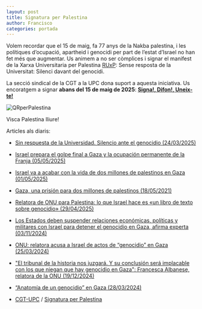 ```yaml
---
layout: post
title: Signatura per Palestina
author: Francisco
categories: portada
---
```


Volem recordar que el 15 de maig, fa 77 anys de la Nakba palestina, i les polítiques d’ocupació, apartheid i genocidi per part de l’estat d’Israel no han fet més que augmentar. Us animem a no ser còmplices i signar el manifest de la Xarxa Universitaria per Palestina [RUxP](https://www.redxpalestina.org/): Sense resposta de la Universitat: Silenci davant del genocidi.

La secció sindical de la CGT a la UPC dona suport a aquesta iniciativa. Us encoratgem a signar **abans del 15 de maig de 2025**: [**Signa!, Difon!, Uneix-te!**](https://docs.google.com/forms/d/e/1FAIpQLSfIIpwCpzVClbUF8G0gNv0_m_NV3nLT6edcGvcrk2N_5E3BMw/viewform)

![QRperPalestina](https://cgt-upc.github.io/assets/img/RUxP-manifiesto-20250515.jpeg)

Visca Palestina lliure!

Articles als diaris:

* [Sin respuesta de la Universidad. Silencio ante el genocidio (24/03/2025)](https://www.publico.es/opinion/columnas/respuesta-universidad-silencio-genocidio.html) 

* [Israel prepara el golpe final a Gaza y la ocupación permanente de la Franja (05/05/2025)](https://www.publico.es/internacional/israel-prepara-golpe-final-gaza-ocupacion-permanente-franja.html) 

* [Israel va a acabar con la vida de dos millones de palestinos en Gaza (01/05/2025)](https://www.publico.es/culturas/libros/mikel-ayestaran-israel-acabar-vida-dos-millones-palestinos-gaza.html) 
 
* [Gaza, una prisión para dos millones de palestinos (18/05/2021)](https://www.publico.es/internacional/gaza-prision-dos-millones-palestinos.html) 
  
* [Relatora de ONU para Palestina: lo que Israel hace es «un libro de texto sobre genocidio» (29/04/2025)](https://www.swissinfo.ch/spa/relatora-de-onu-para-palestina%3a-lo-que-israel-hace-es-%22un-libro-de-texto-sobre-genocidio%22/89234568) 
  
* [Los Estados deben suspender relaciones económicas, políticas y militares con Israel para detener el genocidio en Gaza, afirma experta (03/11/2024)](https://news.un.org/es/interview/2024/11/1533966)

* [ONU: relatora acusa a Israel de actos de “genocidio” en Gaza (25/03/2024)](https://www.dw.com/es/relatora-de-la-onu-acusa-a-israel-de-actos-de-genocidio-en-gaza/a-68665474)

* ["El tribunal de la historia nos juzgará. Y su conclusión será implacable con los que niegan que hay genocidio en Gaza": Francesca Albanese, relatora de la ONU (19/12/2024)](https://www.bbc.com/mundo/articles/c9vkdgy4n7xo)

* [“Anatomía de un genocidio” en Gaza (28/03/2024)](https://noticiasobreras.es/2024/03/anatomia-de-un-genocidio-en-gaza/?srsltid=AfmBOooZeuth0ABmtJAKvmtzyDs6_1wvfFmB-CgAjjUv6_iIdyCaIvh7)

* [CGT-UPC](https://cgt-upc.github.io/) / [Signatura per Palestina](https://cgt-upc.github.io/portada/2025/05/13/SignaturaperPalestina.html)

